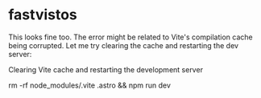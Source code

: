 # fastvistos



This looks fine too. The error might be related to Vite's compilation cache being corrupted. Let me try clearing the cache and restarting the dev server:

Clearing Vite cache and restarting the development server

rm -rf node_modules/.vite .astro && npm run dev